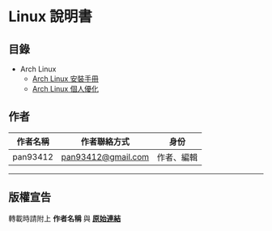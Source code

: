 # Linux 說明書
## 目錄
- Arch Linux
  - [Arch Linux 安裝手冊](https://github.com/pan93412/LinuxManuals/blob/master/ArchLinux/How_To_Install_Arch_Linux/README.md)
  - [Arch Linux 個人優化](https://github.com/pan93412/LinuxManuals/blob/master/ArchLinux/Arch-Linux-Optimize/README.md)
  
## 作者
| 作者名稱     | 作者聯絡方式             | 身份       |
|:-----------:|:----------------------:|:---------:|
| pan93412    | <pan93412@gmail.com>   | 作者、編輯  |

---
## 版權宣告
轉載時請附上 **作者名稱** 與 **[原始連結](https://github.com/pan93412/LinuxManuals)**
